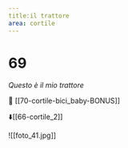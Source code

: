 ```yaml
---
title:il trattore
area: cortile
---
```

# 69
_Questo è il mio trattore_

👀 [[70-cortile-bici_baby-BONUS]]

⬇️[[66-cortile_2]]

![[foto_41.jpg]]